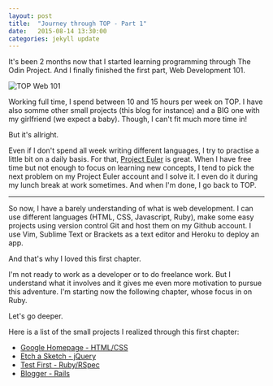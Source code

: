 ```yaml
---
layout: post
title:  "Journey through TOP - Part 1"
date:   2015-08-14 13:30:00
categories: jekyll update
---
```

It's been 2 months now that I started learning programming through The Odin Project. And I finally finished the first part, Web Development 101.

![TOP Web 101]({{site.baseurl}}/assets/TOP_web_101.png)

Working full time, I spend between 10 and 15 hours per week on TOP. I have also somme other small projects (this blog for instance) and a BIG one with my girlfriend (we expect a baby). Though, I can't fit much more time in!

But it's allright.

Even if I don't spend all week writing different languages, I try to practise a little bit on a daily basis. For that, <a href="https://projecteuler.net">Project Euler</a> is great. When I have free time but not enough to focus on learning new concepts, I tend to pick the next problem on my Project Euler account and I solve it. I even do it during my lunch break at work sometimes. And when I'm done, I go back to TOP.

<hr />

So now, I have a barely understanding of what is web development. I can use different languages (HTML, CSS, Javascript, Ruby), make some easy projects using version control Git and host them on my Github account. I use Vim, Sublime Text or Brackets as a text editor and Heroku to deploy an app.

And that's why I loved this first chapter.

I'm not ready to work as a developer or to do freelance work. But I understand what it involves and it gives me even more motivation to pursue this adventure. I'm starting now the following chapter, whose focus in on Ruby.

Let's go deeper.

Here is a list of the small projects I realized through this first chapter:

<ul>
    <li><a href="https://github.com/florianmainguy/theodinproject/tree/master/web-development-101/google-homepage">Google Homepage - HTML/CSS</a></li>
    <li><a href="https://github.com/florianmainguy/theodinproject/tree/master/web-development-101/etch-a-sketch">Etch a Sketch - jQuery</a></li>
    <li><a href="https://github.com/florianmainguy/theodinproject/tree/master/web-development-101/test-first-ruby">Test First - Ruby/RSpec</a></li>
    <li><a href="https://github.com/florianmainguy/theodinproject/tree/master/web-development-101/blogger-rails">Blogger - Rails</a></li>
</ul>